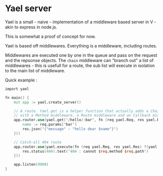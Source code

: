 # Yael server

Yael is a small - naive - implementation of a middleware based server in V - akin to express in node.js.

This is somewhat a proof of concept for now.

Yael is based off middlewares. Everything is a middleware, including routes.

Middlewares are executed one by one in the queue and pass on the request and the repsonse objects. The `chain` middleware can "branch out" a list of middlewares - this is usefull for a route, the sub list will execute in isolation to the main list of middleware.

Quick example :

```v
import yael

fn main() {
	mut app := yael.create_server()

	// A route. Yael.get is a helper function that actually adds a Chain middleware
	// with a Method middleware, a Route middleware and an Callback middleware
	app.router.use(yael.get('/hello/:bar', fn (req yael.Req, res yael.Res) ?(yael.Req, yael.Res) {
		name := req.params['bar']
		res.json('{"message" : "hello dear $name"}')
	}))

    // Catch-all 404 route
	app.router.use(yael.execute(fn (req yael.Req, res yael.Res) ?(yael.Req, yael.Res) {
		res.status(404).text('404 : cannot $req.method $req.path')
	}))

	app.listen(9900)
}

```
